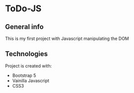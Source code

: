 # ToDo-JS
## General info
This is my first project with Javascript manipulating the DOM
	
## Technologies
Project is created with:
* Bootstrap 5
* Vainilla Javascript
* CSS3

